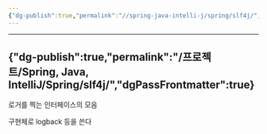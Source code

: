 ```yaml
---
{"dg-publish":true,"permalink":"//spring-java-intelli-j/spring/slf4j/","dgPassFrontmatter":true}
---
```



---
{"dg-publish":true,"permalink":"/프로젝트/Spring, Java, IntelliJ/Spring/slf4j/","dgPassFrontmatter":true}
---

로거를 찍는 인터페이스의 모음

구현체로 logback 등을 쓴다